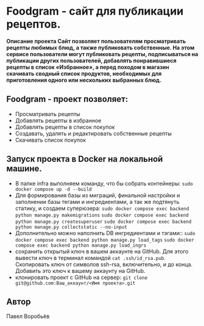 # Foodgram - сайт для публикации рецептов.

**Описание проекта
Сайт позволяет пользователям просматривать рецепты любимых блюд, а также публиковать собственные. На этом сервисе пользователи могут публиковать рецепты, подписываться на публикации других пользователей, добавлять понравившиеся рецепты в список «Избранное», а перед походом в магазин скачивать сводный список продуктов, необходимых для приготовления одного или нескольких выбранных блюд.**

## Foodgram - проект позволяет:
+ Просматривать рецепты
+ Добавлять рецепты в избранное
+ Добавлять рецепты в список покупок
+ Создавать, удалять и редактировать собственные рецепты
+ Скачивать список покупок

## Запуск проекта в Docker на локальной машине.
+ В папке infra выполняем команду, что бы собрать контейнеры:
```sudo docker compose up -d --build```
+ Для формирования базы из миграций, финальной настройки и заполнении базы тегами и ингредиентами, а так же подтянуть статику, и создаем суперюзера:
```sudo docker compose exec backend python manage.py makemigrations```
```sudo docker compose exec backend python manage.py createsuperuser```
```sudo docker compose exec backend python manage.py collectstatic --no-input```
+ Дополнительно можно наполнить DB ингредиентами и тэгами::
```sudo docker compose exec backend python manage.py load_tags```
```sudo docker compose exec backend python manage.py load_ingrs```
+ сохранить открытый ключ в вашем аккаунте на GitHub. Для этого вывести ключ в терминал командой ```cat .ssh/id_rsa.pub```. Скопировать ключ от символов ssh-rsa, включительно, и до конца. Добавить это ключ к вашему аккаунту на GitHub.
+ клонировать проект с GitHub на сервер: ```git clone git@github.com:Ваш_аккаунт/<Имя проекта>.git```

## Автор
Павел Воробьёв
